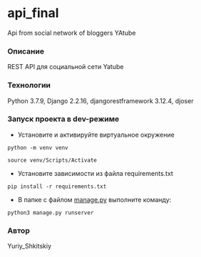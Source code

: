 # api_final

Api from social network of bloggers YAtube

### Описание

REST API для социальной сети Yatube

### Технологии

Python 3.7.9, Django 2.2.16,
djangorestframework 3.12.4, djoser

### Запуск проекта в dev-режиме

-   Установите и активируйте виртуальное окружение
```
python -m venv venv
```
```
source venv/Scripts/Activate
```
-   Установите зависимости из файла requirements.txt

```
pip install -r requirements.txt

```

-   В папке с файлом  [manage.py](http://manage.py/)  выполните команду:

```
python3 manage.py runserver

```

### Автор

Yuriy_Shkitskiy
